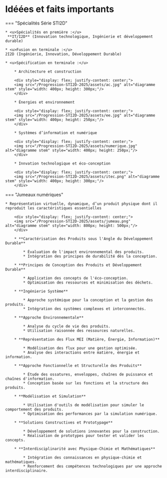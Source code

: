 # Idéées et faits importants

=== "Spécialités Série STI2D"

    * <u>Spécialités en première :</u>  
     **IT/I2D** (Innovation technologique, Ingénierie et développement durable)

    * <u>Fusion en terminale :</u>  
    2I2D (Ingénierie, Innovation, Développement Durable)  

    * <u>Spécification en terminale :</u>  

        * Architecture et construction

        <div style="display: flex; justify-content: center;">
        <img src="/Progression-STI2D-2025/assets/ac.jpg" alt="diagramme stem" style="width: 400px; height: 300px;"/>
        </div>

        * Énergies et environnement

        <div style="display: flex; justify-content: center;">
        <img src="/Progression-STI2D-2025/assets/ee.jpg" alt="diagramme stem" style="width: 400px; height: 250px;"/>
        </div>

        * Systèmes d’information et numérique

        <div style="display: flex; justify-content: center;">
        <img src="/Progression-STI2D-2025/assets/numerique.jpg" alt="diagramme stem" style="width: 400px; height: 250px;"/>
        </div>

        * Innvation technologique et éco-conception

        <div style="display: flex; justify-content: center;">
        <img src="/Progression-STI2D-2025/assets/itec.png" alt="diagramme stem" style="width: 400px; height: 300px;"/>
        </div>


=== "Jumeaux numériques"

    * Représentation virtuelle, dynamique, d’un produit physique dont il reproduit les caractéristiques essentielles

        <div style="display: flex; justify-content: center;">
        <img src="/Progression-STI2D-2025/assets/jumeau.png" alt="diagramme stem" style="width: 800px; height: 500px;"/>
        </div>

        * **Caractérisation des Produits sous l'Angle du Développement Durable**

            * Évaluation de l'impact environnemental des produits.
            * Intégration des principes de durabilité dès la conception.

        * **Principes de Conception des Produits et Développement Durable**

            * Application des concepts de l'éco-conception.
            * Optimisation des ressources et minimisation des déchets.

        * **Ingénierie Système**

            * Approche systémique pour la conception et la gestion des produits.
            * Intégration des systèmes complexes et interconnectés.

        * **Approche Environnementale**

            * Analyse du cycle de vie des produits.
            * Utilisation raisonnée des ressources naturelles.

        * **Représentation des Flux MEI (Matière, Énergie, Information)**

            * Modélisation des flux pour une gestion optimisée.
            * Analyse des interactions entre matière, énergie et information.

        * **Approche Fonctionnelle et Structurelle des Produits**

            * Étude des ossatures, enveloppes, chaînes de puissance et chaînes d'information.
            * Conception basée sur les fonctions et la structure des produits.

        * **Modélisation et Simulation**

            * Utilisation d'outils de modélisation pour simuler le comportement des produits.
            * Optimisation des performances par la simulation numérique.

        * **Solutions Constructives et Prototypage**

            * Développement de solutions innovantes pour la construction.
            * Réalisation de prototypes pour tester et valider les concepts.

        * **Interdisciplinarité avec Physique-Chimie et Mathématiques**

            * Intégration des connaissances en physique-chimie et mathématiques.
            * Renforcement des compétences technologiques par une approche interdisciplinaire.